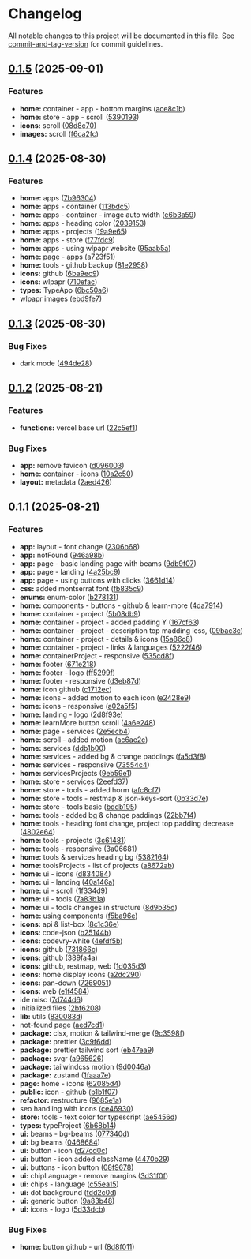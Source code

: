 # Changelog

All notable changes to this project will be documented in this file. See [commit-and-tag-version](https://github.com/absolute-version/commit-and-tag-version) for commit guidelines.

## [0.1.5](https://github.com/codevry/codevry-website/compare/v0.1.4...v0.1.5) (2025-09-01)


### Features

* **home:** container - app - bottom margins ([ace8c1b](https://github.com/codevry/codevry-website/commit/ace8c1b3a0fb711d425ca762f1c357242d6111c3))
* **home:** store - app - scroll ([5390193](https://github.com/codevry/codevry-website/commit/539019325f7bc1a1b7cc4acbf9d108f953e1c7c9))
* **icons:** scroll ([08d8c70](https://github.com/codevry/codevry-website/commit/08d8c705aee5066464ea27766a14922132014c60))
* **images:** scroll ([f6ca2fc](https://github.com/codevry/codevry-website/commit/f6ca2fc88da8bdb61a911ad90741af623f377488))

## [0.1.4](https://github.com/codevry/codevry-website/compare/v0.1.3...v0.1.4) (2025-08-30)


### Features

* **home:** apps ([7b96304](https://github.com/codevry/codevry-website/commit/7b9630438710ae92ef85405c33f94a8a2432b172))
* **home:** apps - container ([113bdc5](https://github.com/codevry/codevry-website/commit/113bdc546809728579cef7c3b72b4aca5260902f))
* **home:** apps - container - image auto width ([e6b3a59](https://github.com/codevry/codevry-website/commit/e6b3a59ca89d02cff9886c54ac5c3d07410ab427))
* **home:** apps - heading color ([2039153](https://github.com/codevry/codevry-website/commit/2039153b2796d07f1127d9a3017f0a7120c9007b))
* **home:** apps - projects ([19a9e65](https://github.com/codevry/codevry-website/commit/19a9e65e98a728fc1644803250939d6ae7fbbad0))
* **home:** apps - store ([f77fdc9](https://github.com/codevry/codevry-website/commit/f77fdc90474202858e26a814459572130826e6a4))
* **home:** apps - using wlpapr website ([95aab5a](https://github.com/codevry/codevry-website/commit/95aab5ac68d409c44b5e2b4ca4b40d3ce142cf3a))
* **home:** page - apps ([a723f51](https://github.com/codevry/codevry-website/commit/a723f5173954ff03fd60a707c793d465aed70d63))
* **home:** tools - github backup ([81e2958](https://github.com/codevry/codevry-website/commit/81e2958819461264b977e1a58670002e05aa2b9d))
* **icons:** github ([6ba9ec9](https://github.com/codevry/codevry-website/commit/6ba9ec9bd893a25accddf40aca1fd0cc4a81c964))
* **icons:** wlpapr ([710efac](https://github.com/codevry/codevry-website/commit/710efacbd5ea0b91e34cfcb5ef4ceaf41715f710))
* **types:** TypeApp ([6bc50a6](https://github.com/codevry/codevry-website/commit/6bc50a60c5b332be4080ac60e85748e01fd6dff2))
* wlpapr images ([ebd9fe7](https://github.com/codevry/codevry-website/commit/ebd9fe74ae008c16b9dcf5d465b621aeddc5585b))

## [0.1.3](https://github.com/codevry/codevry-website/compare/v0.1.2...v0.1.3) (2025-08-30)


### Bug Fixes

* dark mode ([494de28](https://github.com/codevry/codevry-website/commit/494de285c0dd1ab3d21c1fa6ecb10775e84c5421))

## [0.1.2](https://github.com/codevry/codevry-website/compare/v0.1.1...v0.1.2) (2025-08-21)


### Features

* **functions:** vercel base url ([22c5ef1](https://github.com/codevry/codevry-website/commit/22c5ef19eec3be4f6c4f1d5756276d4dbf2434e0))


### Bug Fixes

* **app:** remove favicon ([d096003](https://github.com/codevry/codevry-website/commit/d0960036da07b821f67c5e2129ff4324b622bd24))
* **home:** container - icons ([10a2c50](https://github.com/codevry/codevry-website/commit/10a2c505708b49ceb331167e533b965ea2077df5))
* **layout:** metadata ([2aed426](https://github.com/codevry/codevry-website/commit/2aed4265bc1916cf00cca01b270faac3998738ea))

## 0.1.1 (2025-08-21)


### Features

* **app:** layout - font change ([2306b68](https://github.com/codevry/codevry-website/commit/2306b687bfa065d3af17d95cdb991cc121863dde))
* **app:** notFound ([946a98b](https://github.com/codevry/codevry-website/commit/946a98ba51f3c271220c619b1eb3e93d0ffec4f6))
* **app:** page - basic landing page with beams ([9db9f07](https://github.com/codevry/codevry-website/commit/9db9f073d0ecbaa564cfefa45aed5d55fa1e97cb))
* **app:** page - landing ([4a25bc9](https://github.com/codevry/codevry-website/commit/4a25bc95d9f656891c34f4399377b99c3f6e0bd8))
* **app:** page - using buttons with clicks ([3661d14](https://github.com/codevry/codevry-website/commit/3661d14420567daff0bcde30b704b54709188cf9))
* **css:** added montserrat font ([fb835c9](https://github.com/codevry/codevry-website/commit/fb835c9b856372238c978be4e0180b7fb8db95c5))
* **enums:** enum-color ([b278131](https://github.com/codevry/codevry-website/commit/b278131bd6b91dcd988bbba618a8d0fd01d67c59))
* **home:** components - buttons - github & learn-more ([4da7914](https://github.com/codevry/codevry-website/commit/4da7914f5664f0cf40256b749191dd93ffe91f2b))
* **home:** container - project ([5b08db9](https://github.com/codevry/codevry-website/commit/5b08db98b97c7bbecec6de510572dfb20af8e538))
* **home:** container - project - added padding Y ([167cf63](https://github.com/codevry/codevry-website/commit/167cf63bdf2a9cca5776bab3300075f9c2d57994))
* **home:** container - project - description top madding less, ([09bac3c](https://github.com/codevry/codevry-website/commit/09bac3cf2d1c16a234ca54d73caba7ec1614b434))
* **home:** container - project - details & icons ([15a86c8](https://github.com/codevry/codevry-website/commit/15a86c8be393fa8f7d2f14cef046c1514b3ccad2))
* **home:** container - project - links & languages ([5222f46](https://github.com/codevry/codevry-website/commit/5222f464b41ae379c475814a937a0bdbd56f9428))
* **home:** containerProject - responsive ([535cd8f](https://github.com/codevry/codevry-website/commit/535cd8fe462e2dcb95a3bd24c9dc02375447f2ca))
* **home:** footer ([671e218](https://github.com/codevry/codevry-website/commit/671e218ae7ce4f7480edfbb7fe1c5688c60b7553))
* **home:** footer - logo ([ff5299f](https://github.com/codevry/codevry-website/commit/ff5299f7bbd3526d9caec9471fc0704d7422bfeb))
* **home:** footer - responsive ([d3eb87d](https://github.com/codevry/codevry-website/commit/d3eb87d3b28dd6da38efe9084f735dc36ec20e3f))
* **home:** icon github ([c1712ec](https://github.com/codevry/codevry-website/commit/c1712ecec8e2fdd6df2cbcc25dd0e83b0e194dc7))
* **home:** icons - added motion to each icon ([e2428e9](https://github.com/codevry/codevry-website/commit/e2428e9eeeddc8ef87c763bda339ec2c49686786))
* **home:** icons - responsive ([a02a5f5](https://github.com/codevry/codevry-website/commit/a02a5f5788bf929d867072ff223e399ecae70164))
* **home:** landing - logo ([2d8f93e](https://github.com/codevry/codevry-website/commit/2d8f93e667116d890f4be69dbfea12a4e6dc17d8))
* **home:** learnMore button scroll ([4a6e248](https://github.com/codevry/codevry-website/commit/4a6e24878321b420f79da365d115137f40fccba6))
* **home:** page - services ([2e5ecb4](https://github.com/codevry/codevry-website/commit/2e5ecb48abf079e2e3b9de50e3ae1dcd1d676076))
* **home:** scroll - added motion ([ac6ae2c](https://github.com/codevry/codevry-website/commit/ac6ae2cfb72dc1be8924f4853388c23693052701))
* **home:** services ([ddb1b00](https://github.com/codevry/codevry-website/commit/ddb1b00e6236292fbaefb041baab1aac1d130408))
* **home:** services - added bg & change paddings ([fa5d3f8](https://github.com/codevry/codevry-website/commit/fa5d3f813004476fbd2607c4ee3bcb78df3d7e6e))
* **home:** services - responsive ([73554c4](https://github.com/codevry/codevry-website/commit/73554c488f5c8243bdd447151bef8f4792cd270f))
* **home:** servicesProjects ([9eb59e1](https://github.com/codevry/codevry-website/commit/9eb59e1e8138cf4e33173ef26cf99817a7d90658))
* **home:** store - services ([2eefd37](https://github.com/codevry/codevry-website/commit/2eefd377ed67c337de39728bb21548a08dc31ad1))
* **home:** store - tools - added horm ([afc8cf7](https://github.com/codevry/codevry-website/commit/afc8cf7b2132bc8605847918aca0f05399228efa))
* **home:** store - tools - restmap & json-keys-sort ([0b33d7e](https://github.com/codevry/codevry-website/commit/0b33d7e523811ac47ed04b93f69bb77707244b0f))
* **home:** store - tools basic ([bddb195](https://github.com/codevry/codevry-website/commit/bddb195e017faa801e24d5bee92ad49626b94474))
* **home:** tools - added bg & change paddings ([22bb7f4](https://github.com/codevry/codevry-website/commit/22bb7f417e8d72caa04415bf91c42387b701581c))
* **home:** tools - heading font change, project top padding decrease ([4802e64](https://github.com/codevry/codevry-website/commit/4802e646db77add2b0edea9244c9a448694ce12e))
* **home:** tools - projects ([3c61481](https://github.com/codevry/codevry-website/commit/3c61481dcf375c86b42f157348415a03707cfae5))
* **home:** tools - responsive ([3a06681](https://github.com/codevry/codevry-website/commit/3a066819a53bcdb0813690648138409e85e81d45))
* **home:** tools & services heading bg ([5382164](https://github.com/codevry/codevry-website/commit/5382164ea0568283cd1f0adb94b22d9e7a5f57f7))
* **home:** toolsProjects - list of projects ([a8672ab](https://github.com/codevry/codevry-website/commit/a8672ab1b8195a168ed5b6572e4c463e9da9bff2))
* **home:** ui - icons ([d834084](https://github.com/codevry/codevry-website/commit/d83408404f018ca5a43c6d270bf2a684b53f1959))
* **home:** ui - landing ([40a146a](https://github.com/codevry/codevry-website/commit/40a146aa2a66b521d966de3345ae7bb8a6fee369))
* **home:** ui - scroll ([1f334d9](https://github.com/codevry/codevry-website/commit/1f334d9041bd24dec952d8b0c559631547c55407))
* **home:** ui - tools ([7a83b1a](https://github.com/codevry/codevry-website/commit/7a83b1a94d645d6b45e397cb0544c9159f322433))
* **home:** ui - tools changes in structure ([8d9b35d](https://github.com/codevry/codevry-website/commit/8d9b35df81c06f6a344ae4164121f52b8a6712d4))
* **home:** using components ([f5ba96e](https://github.com/codevry/codevry-website/commit/f5ba96eac6f12449d6e5f41826ff3d4ac9ba21cc))
* **icons:** api & list-box ([8c1c36e](https://github.com/codevry/codevry-website/commit/8c1c36ee5f6ccaa560140efc53ca1044c187c729))
* **icons:** code-json ([b25144b](https://github.com/codevry/codevry-website/commit/b25144b15b2e04ec0f87bf7772f1c576bac6305e))
* **icons:** codevry-white ([4efdf5b](https://github.com/codevry/codevry-website/commit/4efdf5bdc17a79fae81edfa1349c0bd5c7d139a7))
* **icons:** github ([731866c](https://github.com/codevry/codevry-website/commit/731866ca2d9809c7f59906d626d566faaf30ce84))
* **icons:** github ([389fa4a](https://github.com/codevry/codevry-website/commit/389fa4aa7c8475f44787335176a2131b64f2efec))
* **icons:** github, restmap, web ([1d035d3](https://github.com/codevry/codevry-website/commit/1d035d30e5fcef99b502846ceecf65aab2a433f9))
* **icons:** home display icons ([a2dc290](https://github.com/codevry/codevry-website/commit/a2dc29049b3f63bce285ffaf4c0bd5a8fdb76c14))
* **icons:** pan-down ([7269051](https://github.com/codevry/codevry-website/commit/7269051ba704f959ff6d75a0ef38cee7e1e682f6))
* **icons:** web ([e1f4584](https://github.com/codevry/codevry-website/commit/e1f4584c2bc111828d072e99316c6aa4b278799f))
* ide misc ([7d744d6](https://github.com/codevry/codevry-website/commit/7d744d6f1e302af4337aa8d9cf48a4909920cb35))
* initialized files ([2bf6208](https://github.com/codevry/codevry-website/commit/2bf6208a580885a94bda1e650df9dec464e2aea8))
* **lib:** utils ([830083d](https://github.com/codevry/codevry-website/commit/830083d864372374090dafa1dd9c232e6dd31ffe))
* not-found page ([aed7cd1](https://github.com/codevry/codevry-website/commit/aed7cd15e9d8dbbb91fa5330be8c8939752293ea))
* **package:** clsx, motion & tailwind-merge ([9c3598f](https://github.com/codevry/codevry-website/commit/9c3598f3e451c85bee5e9adfafa2e6eab97848d6))
* **package:** prettier ([3c9f6dd](https://github.com/codevry/codevry-website/commit/3c9f6ddc04945fc9c62aecb496ef321e760ed295))
* **package:** prettier tailwind sort ([eb47ea9](https://github.com/codevry/codevry-website/commit/eb47ea9790ba72766046915c74143c9f7671001a))
* **package:** svgr ([a965626](https://github.com/codevry/codevry-website/commit/a965626535ac30c4e9c1d1f54a36ddfc851f950d))
* **package:** tailwindcss motion ([9d0046a](https://github.com/codevry/codevry-website/commit/9d0046a4f3c34e2138fd260f3a781d42685a6993))
* **package:** zustand ([1faaa7e](https://github.com/codevry/codevry-website/commit/1faaa7e0d0afe4bce9fb8017c7a148091c23020e))
* **page:** home - icons ([62085d4](https://github.com/codevry/codevry-website/commit/62085d45ff10eeae3c77c575c1da4156bcdf0d03))
* **public:** icon - github ([b1b1f07](https://github.com/codevry/codevry-website/commit/b1b1f07298dceca3c3f9d20dfd4907d9d69d7779))
* **refactor:** restructure ([9685e1a](https://github.com/codevry/codevry-website/commit/9685e1a4e57e4d463c749ac80bbe9f3360b0c2f9))
* seo handling with icons ([ce46930](https://github.com/codevry/codevry-website/commit/ce46930a782f52694a15e17cba6f01f7ccc291dc))
* **store:** tools - text color for typescript ([ae5456d](https://github.com/codevry/codevry-website/commit/ae5456d2386347d1da832cf1965a7efa29b61fd4))
* **types:** typeProject ([6b68b14](https://github.com/codevry/codevry-website/commit/6b68b1440c5a9304c675793fe4cbdcbd2ca124db))
* **ui:** beams - bg-beams ([077340d](https://github.com/codevry/codevry-website/commit/077340de76f73673a695993523b26fae04c45ade))
* **ui:** bg beams ([0468684](https://github.com/codevry/codevry-website/commit/0468684965d3668d34454e88c90cf55cc8c505b6))
* **ui:** button - icon ([d27cd0c](https://github.com/codevry/codevry-website/commit/d27cd0c2873cb471cbcbf29f7b59adb9aac2f5e6))
* **ui:** button - icon added className ([4470b29](https://github.com/codevry/codevry-website/commit/4470b290782fadff03244938ba515eb13f66c3a7))
* **ui:** buttons - icon button ([08f9678](https://github.com/codevry/codevry-website/commit/08f9678c59e5e18a4a222d2e63f9b332da193b11))
* **ui:** chipLanguage - remove margins ([3d31f0f](https://github.com/codevry/codevry-website/commit/3d31f0f47c52c59c4bca773e30e0baf6eea56a60))
* **ui:** chips - language ([c55ea15](https://github.com/codevry/codevry-website/commit/c55ea1521631826210d0597587b3787b7eb04ba7))
* **ui:** dot background ([fdd2c0d](https://github.com/codevry/codevry-website/commit/fdd2c0d07d93bf08c27e9f1074ea8e3da0f59fd8))
* **ui:** generic button ([9a83b48](https://github.com/codevry/codevry-website/commit/9a83b489594d7560dbd56ae744d31f3361f12023))
* **ui:** icons - logo ([5d33dcb](https://github.com/codevry/codevry-website/commit/5d33dcb87f4bc38f287162401d02ccedf21ff2ee))


### Bug Fixes

* **home:** button github - url ([8d8f011](https://github.com/codevry/codevry-website/commit/8d8f01110d6c80db71898993f71dd4f00bd68e0b))

